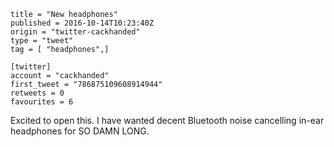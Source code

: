```
title = "New headphones"
published = 2016-10-14T10:23:40Z
origin = "twitter-cackhanded"
type = "tweet"
tag = [ "headphones",]

[twitter]
account = "cackhanded"
first_tweet = "786875109608914944"
retweets = 0
favourites = 6
```

Excited to open this. I have wanted decent Bluetooth noise cancelling in-ear headphones for SO DAMN LONG.

<p class='image'><img src='https://mnf.m17s.net/twitter/786875109608914944/CuuKu9yXEAAaXZj.jpg' alt=''></p>

